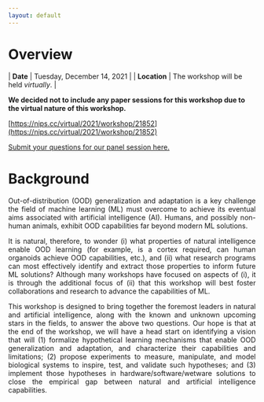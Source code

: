 ```yaml
---
layout: default
---
```


# Overview

| **Date** | Tuesday, December 14, 2021 |
| **Location** | The workshop will be held *virtually*. |

**We decided not to include any paper sessions for this workshop due to the virtual nature of this workshop.**

[https://nips.cc/virtual/2021/workshop/21852](https://nips.cc/virtual/2021/workshop/21852)

[Submit your questions for our panel session here.](./question)


# Background
<p style='text-align: justify;'>
Out-of-distribution (OOD) generalization and adaptation is a key challenge the field of machine learning (ML) must overcome to achieve its eventual aims associated with artificial intelligence (AI). Humans, and possibly non-human animals, exhibit OOD capabilities far beyond modern ML solutions. </p>
<p style='text-align: justify;'>
It is natural, therefore, to wonder (i) what properties of natural intelligence enable OOD learning (for example, is a cortex required, can human organoids achieve OOD capabilities, etc.), and (ii) what research programs can most effectively identify and extract those properties to inform future ML solutions? Although many workshops have focused on aspects of (i), it is through the additional focus of (ii) that this workshop will best foster collaborations and research to advance the capabilities of ML. </p>
<p style='text-align: justify;'>
This workshop is designed to bring together the foremost leaders in natural and artificial intelligence, along with the known and unknown upcoming stars in the fields, to answer the above two questions.  Our hope is that at the end of the workshop, we will have a head start on identifying a vision that will (1) formalize hypothetical learning mechanisms that enable OOD generalization and adaptation, and characterize their capabilities and limitations; (2) propose experiments to measure, manipulate, and model biological systems to inspire, test, and validate such hypotheses; and (3) implement those hypotheses in hardware/software/wetware solutions to close the empirical gap between natural and artificial intelligence capabilities.
</p>
